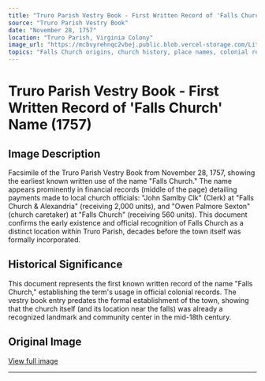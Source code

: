 ```yaml
---
title: "Truro Parish Vestry Book - First Written Record of 'Falls Church' Name (1757)"
source: "Truro Parish Vestry Book"
date: "November 28, 1757"
location: "Truro Parish, Virginia Colony"
image_url: "https://mcbvyrehnqc2vbej.public.blob.vercel-storage.com/LittleFalls/IMG_8227-TSEt0rYQLnNd7myVaSf7BZcVAzUwWa.webp"
topics: "Falls Church origins, church history, place names, colonial records, Truro Parish"
---
```


# Truro Parish Vestry Book - First Written Record of 'Falls Church' Name (1757)

## Image Description
Facsimile of the Truro Parish Vestry Book from November 28, 1757, showing the earliest known written use of the name "Falls Church." The name appears prominently in financial records (middle of the page) detailing payments made to local church officials: "John Samlby Clk" (Clerk) at "Falls Church & Alexandria" (receiving 2,000 units), and "Owen Palmore Sexton" (church caretaker) at "Falls Church" (receiving 560 units). This document confirms the early existence and official recognition of Falls Church as a distinct location within Truro Parish, decades before the town itself was formally incorporated.

## Historical Significance
This document represents the first known written record of the name "Falls Church," establishing the term's usage in official colonial records. The vestry book entry predates the formal establishment of the town, showing that the church itself (and its location near the falls) was already a recognized landmark and community center in the mid-18th century.

## Original Image
[View full image](https://mcbvyrehnqc2vbej.public.blob.vercel-storage.com/LittleFalls/IMG_8227-TSEt0rYQLnNd7myVaSf7BZcVAzUwWa.webp)

---
